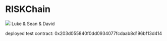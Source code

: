 # RISKChain
<img src="https://vignette.wikia.nocookie.net/logopedia/images/a/ad/Risk-Logo.png/revision/latest/scale-to-width-down/300?cb=20170219011928">
Luke & Sean & David

deployed test contract: 0x203d055840f0dd0934077fcdaab8d196bf13d414
